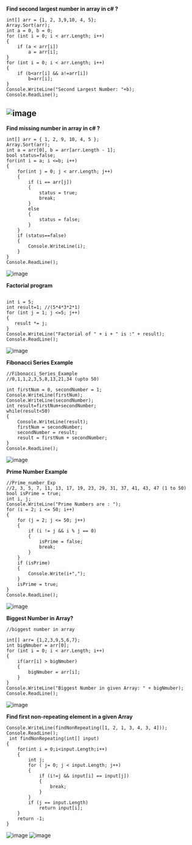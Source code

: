 **Find second largest number in array in c# ?**
```
int[] arr = {1, 2, 3,9,10, 4, 5};
Array.Sort(arr);
int a = 0, b = 0;
for (int i = 0; i < arr.Length; i++)
{
    if (a < arr[i])
        a = arr[i];
}
for (int i = 0; i < arr.Length; i++)
{
    if (b<arr[i] && a!=arr[i])
        b=arr[i];
}
Console.WriteLine("Second Largest Number: "+b);
Console.ReadLine();
```
![image](https://github.com/user-attachments/assets/70d72cab-d606-4c3e-9e92-1b687a11a1af)
-------------------------------------------------------------------------------------------------------------------------------
**Find missing number in array in c# ?**
```
int[] arr = { 1, 2, 9, 10, 4, 5 };
Array.Sort(arr);
int a = arr[0], b = arr[arr.Length - 1];
bool status=false;
for(int i = a; i <=b; i++)
{
    for(int j = 0; j < arr.Length; j++)
    {
        if (i == arr[j])
        {
            status = true;
            break;
        }
        else
        {
            status = false;
        }
    }
    if (status==false)
    {
        Console.WriteLine(i);
    }
}
Console.ReadLine();
```
![image](https://github.com/user-attachments/assets/96af222b-4f10-4d4d-8678-520e02a76c68)


**Factorial program**
 ```

int i = 5;
int result=1; //(5*4*3*2*1)
for (int j = 1; j <=5; j++)
{
    result *= j;
}
Console.WriteLine("Factorial of " + i + " is :" + result);
Console.ReadLine();

```
![image](https://github.com/user-attachments/assets/45d31d85-8d23-47e6-b749-8a21fb44f809)

**Fibonacci Series Example**
```
//Fibonacci_Series_Example
//0,1,1,2,3,5,8,13,21,34 (upto 50)

int firstNum = 0, secondNumber = 1;
Console.WriteLine(firstNum);
Console.WriteLine(secondNumber);
int result=firstNum+secondNumber;
while(result<50)
{
    Console.WriteLine(result);
    firstNum = secondNumber;
    secondNumber = result;
    result = firstNum + secondNumber;
}
Console.ReadLine();

```
![image](https://github.com/user-attachments/assets/fa488c7c-4e4d-456e-8eb8-0c1c88af71ec)

**Prime Number Example**
```
//Prime_number_Exp
//2, 3, 5, 7, 11, 13, 17, 19, 23, 29, 31, 37, 41, 43, 47 (1 to 50)
bool isPrime = true;
int i, j;
Console.WriteLine("Prime Numbers are : ");
for (i = 2; i <= 50; i++)
{
    for (j = 2; j <= 50; j++)
    {
        if (i != j && i % j == 0)
        {
            isPrime = false;
            break;
        }
    }
    if (isPrime)
    {
        Console.Write(i+",");
    }
    isPrime = true;
}
Console.ReadLine();

```
![image](https://github.com/user-attachments/assets/e9a31400-82c6-4c51-976f-01ba438509ee)

**Biggest Number in Array?**
```
//biggest number in array

int[] arr= {1,2,3,9,5,6,7};
int bigNmuber = arr[0];
for (int i = 0; i < arr.Length; i++)
{
    if(arr[i] > bigNmuber)
    {
        bigNmuber = arr[i];
    }
}
Console.WriteLine("Biggest Number in given Array: " + bigNmuber);
Console.ReadLine();
```
![image](https://github.com/user-attachments/assets/2817053a-54d1-485e-98f0-700bc27c55ca)

**Find first non-repeating element in a given Array**
```
Console.WriteLine(findNonRepeating([1, 2, 1, 3, 4, 3, 4]));
Console.ReadLine();
 int findNonRepeating(int[] input)
{
    for(int i = 0;i<input.Length;i++)
    {
        int j;
        for ( j= 0; j < input.Length; j++)
        {
            if (i!=j && input[i] == input[j])
            {
                break;
            }
        }
        if (j == input.Length)
            return input[i];
    }
    return -1;
}
```
![image](https://github.com/user-attachments/assets/cbfe5cce-5697-4a82-b5fa-d1ed74e67c47)
![image](https://github.com/user-attachments/assets/771142a6-9d32-472a-934f-2c897459a014)





